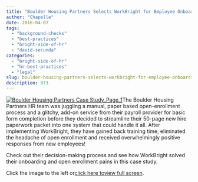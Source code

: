 ```yaml
---
title: "Boulder Housing Partners Selects WorkBright for Employee Onboarding"
author: "Chapelle"
date: 2016-04-07
tags:
  - "background-checks"
  - "best-practices"
  - "bright-side-of-hr"
  - "david-secunda"
categories:
  - "bright-side-of-hr"
  - "hr-best-practices"
  - "legal"
slug: boulder-housing-partners-selects-workbright-for-employee-onboarding
description: 873
---
```

[![Boulder Housing Partners Case Study_Page_1](/images/blog/boulder-housing-partners-selects-workbright-for-employee-onboarding/Boulder-Housing-Partners-Case-Study_Page_1-210x300.jpg)](https://workbright.com/wp-content/uploads/2016/04/Boulder-Housing-Partners-Case-Study.pdf)The Boulder Housing Partners HR team was juggling a manual, paper based open-enrollment process and a glitchy, add-on service from their payroll provider for basic form completion before they decided to streamline their 50-page new hire paperwork packet into one system that could handle it all. After implementing WorkBright, they have gained back training time, eliminated the headache of open enrollment and received overwhelmingly positive responses from new employees!  
  
Check out their decision-making process and see how WorkBright solved their onboarding and open enrollment pains in this case study.  
  
Click the image to the left or[click here to](https://workbright.com/wp-content/uploads/2016/04/Boulder-Housing-Partners-Case-Study.pdf)[view full screen](https://workbright.com/wp-content/uploads/2016/04/Boulder-Housing-Partners-Case-Study.pdf).  
  



